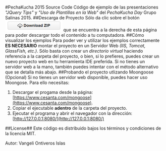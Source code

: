 #PechaKucha 2015 Source Code
Código de ejemplo de las presentaciones *"JQuery Tips"* y *"Uso de Plantillas en la Web"* del *PechaKucha Day* Grupo Salinas 2015.
##Descarga de Proyecto
Sólo da clic sobre el botón ![Image of Download Zip](https://raw.githubusercontent.com/Italika-Git/PechaKucha2015SourceCode/master/img/down_zip.png)  que se encuentra a la derecha de esta página para poder descargar todo el contenido a tu computadora.
##Cómo visualizar los ejemplos
Para poder ver y utilizar los ejemplos correctamente **ES NECESARIO** montar el proyecto en un Servidor Web *(IIS, Tomcat, GlassFish, etc.)*. Sólo basta con crear un *directorio virtual* haciendo referencia a la carpeta del proyecto, o bien, si lo prefieres, puedes crear un nuevo proyecto web en tu herramienta IDE preferida. Si no tienes un servidor web a la mano, también puedes intentar con el método alternativo que se detalla más abajo.
##Probando el proyecto utlizando Moongoose (Opcional)
Si no tienes un servidor web disponible, puedes hacer uso Moongose. Para ello necesitas:

1. Descargar el progama desde la página: [https://www.cesanta.com/mongoose](https://www.cesanta.com/mongoose).
2. Copiar el ejecutable **adentro** de la carpeta del proyecto.
3. Ejecutar el programa y abrir el navegador con la dirección: [http://127.0.0.1:8080/](http://127.0.0.1:8080/)

##License##
Este código es distribuido bajos los términos y condiciones de la licencia MIT.

Autor: Vangeli Ontiveros Islas

